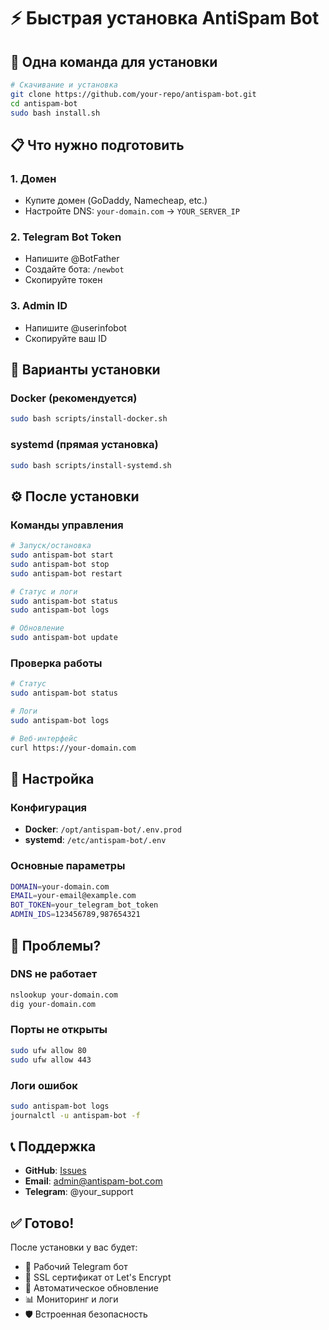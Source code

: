 # ⚡ Быстрая установка AntiSpam Bot

## 🚀 Одна команда для установки

```bash
# Скачивание и установка
git clone https://github.com/your-repo/antispam-bot.git
cd antispam-bot
sudo bash install.sh
```

## 📋 Что нужно подготовить

### 1. **Домен**
- Купите домен (GoDaddy, Namecheap, etc.)
- Настройте DNS: `your-domain.com` → `YOUR_SERVER_IP`

### 2. **Telegram Bot Token**
- Напишите @BotFather
- Создайте бота: `/newbot`
- Скопируйте токен

### 3. **Admin ID**
- Напишите @userinfobot
- Скопируйте ваш ID

## 🎯 Варианты установки

### Docker (рекомендуется)
```bash
sudo bash scripts/install-docker.sh
```

### systemd (прямая установка)
```bash
sudo bash scripts/install-systemd.sh
```

## ⚙️ После установки

### Команды управления
```bash
# Запуск/остановка
sudo antispam-bot start
sudo antispam-bot stop
sudo antispam-bot restart

# Статус и логи
sudo antispam-bot status
sudo antispam-bot logs

# Обновление
sudo antispam-bot update
```

### Проверка работы
```bash
# Статус
sudo antispam-bot status

# Логи
sudo antispam-bot logs

# Веб-интерфейс
curl https://your-domain.com
```

## 🔧 Настройка

### Конфигурация
- **Docker**: `/opt/antispam-bot/.env.prod`
- **systemd**: `/etc/antispam-bot/.env`

### Основные параметры
```bash
DOMAIN=your-domain.com
EMAIL=your-email@example.com
BOT_TOKEN=your_telegram_bot_token
ADMIN_IDS=123456789,987654321
```

## 🚨 Проблемы?

### DNS не работает
```bash
nslookup your-domain.com
dig your-domain.com
```

### Порты не открыты
```bash
sudo ufw allow 80
sudo ufw allow 443
```

### Логи ошибок
```bash
sudo antispam-bot logs
journalctl -u antispam-bot -f
```

## 📞 Поддержка

- **GitHub**: [Issues](https://github.com/your-repo/issues)
- **Email**: admin@antispam-bot.com
- **Telegram**: @your_support

## ✅ Готово!

После установки у вас будет:
- 🤖 Рабочий Telegram бот
- 🔐 SSL сертификат от Let's Encrypt
- 🔄 Автоматическое обновление
- 📊 Мониторинг и логи
- 🛡️ Встроенная безопасность
